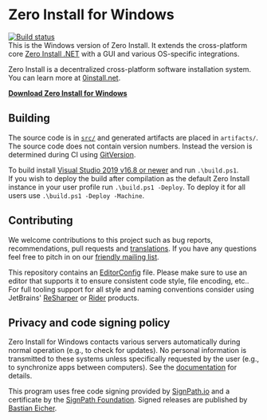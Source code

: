 # Zero Install for Windows

[![Build status](https://img.shields.io/appveyor/ci/0install/0install-win.svg)](https://ci.appveyor.com/project/0install/0install-win)  
This is the Windows version of Zero Install. It extends the cross-platform core [Zero Install .NET](https://github.com/0install/0install-dotnet) with a GUI and various OS-specific integrations.

Zero Install is a decentralized cross-platform software installation system. You can learn more at [0install.net](https://0install.net/).

**[Download Zero Install for Windows](https://0install.net/injector.html#windows)**

## Building

The source code is in [`src/`](src/) and generated artifacts are placed in `artifacts/`.  
The source code does not contain version numbers. Instead the version is determined during CI using [GitVersion](https://gitversion.net/).

To build install [Visual Studio 2019 v16.8 or newer](https://www.visualstudio.com/downloads/) and run `.\build.ps1`.  
If you wish to deploy the build after compilation as the default Zero Install instance in your user profile run `.\build.ps1 -Deploy`. To deploy it for all users use `.\build.ps1 -Deploy -Machine`.

## Contributing

We welcome contributions to this project such as bug reports, recommendations, pull requests and [translations](https://www.transifex.com/eicher/0install-win/). If you have any questions feel free to pitch in on our [friendly mailing list](https://0install.net/support.html#lists).

This repository contains an [EditorConfig](http://editorconfig.org/) file. Please make sure to use an editor that supports it to ensure consistent code style, file encoding, etc.. For full tooling support for all style and naming conventions consider using JetBrains' [ReSharper](https://www.jetbrains.com/resharper/) or [Rider](https://www.jetbrains.com/rider/) products.

## Privacy and code signing policy

Zero Install for Windows contacts various servers automatically during normal operation (e.g., to check for updates). No personal information is transmitted to these systems unless specifically requested by the user (e.g., to synchronize apps between computers). See the [documentation](https://docs.0install.net/) for details.

This program uses free code signing provided by [SignPath.io](https://signpath.io/) and a certificate by the [SignPath Foundation](https://sig.fo/). Signed releases are published by [Bastian Eicher](https://github.com/bastianeicher).